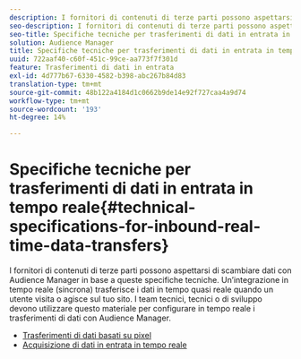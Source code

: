```yaml
---
description: I fornitori di contenuti di terze parti possono aspettarsi di scambiare dati con Audience Manager in base a queste specifiche tecniche. Un’integrazione in tempo reale (sincrona) trasferisce i dati in tempo quasi reale quando un utente visita o agisce sul tuo sito. I team tecnici, tecnici o di sviluppo devono utilizzare questo materiale per configurare in tempo reale i trasferimenti di dati con Audience Manager.
seo-description: I fornitori di contenuti di terze parti possono aspettarsi di scambiare dati con Audience Manager in base a queste specifiche tecniche. Un’integrazione in tempo reale (sincrona) trasferisce i dati in tempo quasi reale quando un utente visita o agisce sul tuo sito. I team tecnici, tecnici o di sviluppo devono utilizzare questo materiale per configurare in tempo reale i trasferimenti di dati con Audience Manager.
seo-title: Specifiche tecniche per trasferimenti di dati in entrata in tempo reale
solution: Audience Manager
title: Specifiche tecniche per trasferimenti di dati in entrata in tempo reale
uuid: 722aaf40-c60f-451c-99ce-aa773f7f301d
feature: Trasferimenti di dati in entrata
exl-id: 4d777b67-6330-4582-b398-abc267b84d83
translation-type: tm+mt
source-git-commit: 48b122a4184d1c0662b9de14e92f727caa4a9d74
workflow-type: tm+mt
source-wordcount: '193'
ht-degree: 14%

---
```


# Specifiche tecniche per trasferimenti di dati in entrata in tempo reale{#technical-specifications-for-inbound-real-time-data-transfers}

I fornitori di contenuti di terze parti possono aspettarsi di scambiare dati con Audience Manager in base a queste specifiche tecniche. Un’integrazione in tempo reale (sincrona) trasferisce i dati in tempo quasi reale quando un utente visita o agisce sul tuo sito. I team tecnici, tecnici o di sviluppo devono utilizzare questo materiale per configurare in tempo reale i trasferimenti di dati con Audience Manager.

<!-- c_rt_realtime_intro.xml -->

* [Trasferimenti di dati basati su pixel](/help/using/integration/sending-audience-data/real-time-data-integration/pixel-based-data-transfer.md)
* [Acquisizione di dati in entrata in tempo reale](/help/using/integration/sending-audience-data/real-time-data-integration/real-time-data-transfer.md)
